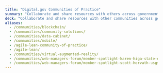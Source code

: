 ```yaml
---
title: "Digital.gov Communities of Practice"
summary: "Collaborate and share resources with others across government."
deck: "Collaborate and share resources with other communities across government who are focused on building better digital experience in government."
aliases:
  - /communities/blockchain/
  - /communities/community-solutions/
  - /communities/data-cabinet/
  - /communities/mobile/
  - /agile-lean-community-of-practice/
  - /agile-lean/
  - /communities/virtual-augmented-reality/
  - /communities/web-managers-forum/member-spotlight-karen-higa-state-of-hawaii/
  - /communities/web-managers-forum/member-spotlight-scott-horvath-usgs/
---
```

